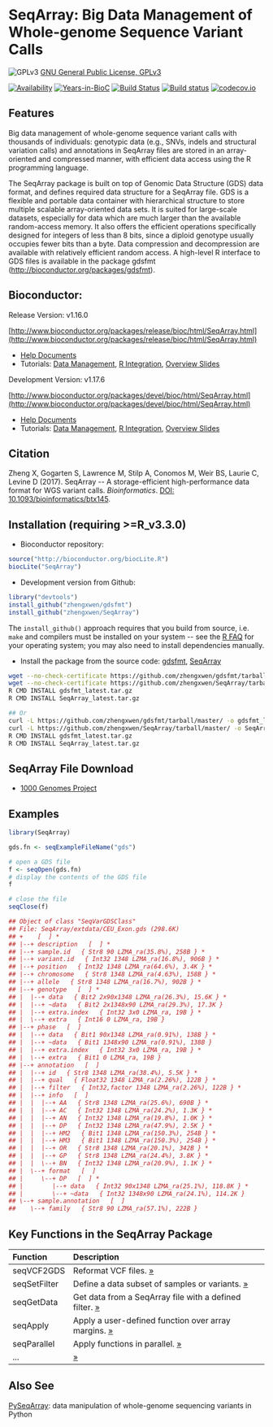 SeqArray: Big Data Management of Whole-genome Sequence Variant Calls
===

![GPLv3](http://www.gnu.org/graphics/gplv3-88x31.png)
[GNU General Public License, GPLv3](http://www.gnu.org/copyleft/gpl.html)

[![Availability](http://www.bioconductor.org/shields/availability/release/SeqArray.svg)](http://www.bioconductor.org/packages/release/bioc/html/SeqArray.html)
[![Years-in-BioC](http://www.bioconductor.org/shields/years-in-bioc/SeqArray.svg)](http://www.bioconductor.org/packages/release/bioc/html/SeqArray.html)
[![Build Status](https://travis-ci.org/zhengxwen/SeqArray.png)](https://travis-ci.org/zhengxwen/SeqArray)
[![Build status](https://ci.appveyor.com/api/projects/status/noil0942el3iohqs?svg=true)](https://ci.appveyor.com/project/zhengxwen/seqarray)
[![codecov.io](https://codecov.io/github/zhengxwen/SeqArray/coverage.svg?branch=master)](https://codecov.io/github/zhengxwen/SeqArray?branch=master)


## Features

Big data management of whole-genome sequence variant calls with thousands of individuals: genotypic data (e.g., SNVs, indels and structural variation calls) and annotations in SeqArray files are stored in an array-oriented and compressed manner, with efficient data access using the R programming language.

The SeqArray package is built on top of Genomic Data Structure (GDS) data format, and defines required data structure for a SeqArray file. GDS is a flexible and portable data container with hierarchical structure to store multiple scalable array-oriented data sets. It is suited for large-scale datasets, especially for data which are much larger than the available random-access memory. It also offers the efficient operations specifically designed for integers of less than 8 bits, since a diploid genotype usually occupies fewer bits than a byte. Data compression and decompression are available with relatively efficient random access. A high-level R interface to GDS files is available in the package gdsfmt (http://bioconductor.org/packages/gdsfmt).


## Bioconductor:

Release Version: v1.16.0

[http://www.bioconductor.org/packages/release/bioc/html/SeqArray.html](http://www.bioconductor.org/packages/release/bioc/html/SeqArray.html)

* [Help Documents](http://zhengxwen.github.io/SeqArray/release/help/00Index.html)
* Tutorials: [Data Management](http://www.bioconductor.org/packages/release/bioc/vignettes/SeqArray/inst/doc/SeqArrayTutorial.html), [R Integration](http://www.bioconductor.org/packages/release/bioc/vignettes/SeqArray/inst/doc/R_Integration.html), [Overview Slides](http://www.bioconductor.org/packages/release/bioc/vignettes/SeqArray/inst/doc/OverviewSlides.html)

Development Version: v1.17.6

[http://www.bioconductor.org/packages/devel/bioc/html/SeqArray.html](http://www.bioconductor.org/packages/devel/bioc/html/SeqArray.html)

* [Help Documents](http://zhengxwen.github.io/SeqArray/devel/help/00Index.html)
* Tutorials: [Data Management](http://www.bioconductor.org/packages/devel/bioc/vignettes/SeqArray/inst/doc/SeqArrayTutorial.html), [R Integration](http://www.bioconductor.org/packages/devel/bioc/vignettes/SeqArray/inst/doc/R_Integration.html), [Overview Slides](http://www.bioconductor.org/packages/devel/bioc/vignettes/SeqArray/inst/doc/OverviewSlides.html)


## Citation

Zheng X, Gogarten S, Lawrence M, Stilp A, Conomos M, Weir BS, Laurie C, Levine D (2017). SeqArray -- A storage-efficient high-performance data format for WGS variant calls. *Bioinformatics*. [DOI: 10.1093/bioinformatics/btx145](http://dx.doi.org/10.1093/bioinformatics/btx145).


## Installation (requiring >=R_v3.3.0)

* Bioconductor repository:
```R
source("http://bioconductor.org/biocLite.R")
biocLite("SeqArray")
```

* Development version from Github:
```R
library("devtools")
install_github("zhengxwen/gdsfmt")
install_github("zhengxwen/SeqArray")
```
The `install_github()` approach requires that you build from source, i.e. `make` and compilers must be installed on your system -- see the [R FAQ](http://cran.r-project.org/faqs.html) for your operating system; you may also need to install dependencies manually.

* Install the package from the source code:
[gdsfmt](https://github.com/zhengxwen/gdsfmt), [SeqArray](https://github.com/zhengxwen/SeqArray)
```sh
wget --no-check-certificate https://github.com/zhengxwen/gdsfmt/tarball/master -O gdsfmt_latest.tar.gz
wget --no-check-certificate https://github.com/zhengxwen/SeqArray/tarball/master -O SeqArray_latest.tar.gz
R CMD INSTALL gdsfmt_latest.tar.gz
R CMD INSTALL SeqArray_latest.tar.gz

## Or
curl -L https://github.com/zhengxwen/gdsfmt/tarball/master/ -o gdsfmt_latest.tar.gz
curl -L https://github.com/zhengxwen/SeqArray/tarball/master/ -o SeqArray_latest.tar.gz
R CMD INSTALL gdsfmt_latest.tar.gz
R CMD INSTALL SeqArray_latest.tar.gz
```



## SeqArray File Download

* [1000 Genomes Project](http://bochet.gcc.biostat.washington.edu/seqarray/1000genomes)



## Examples

```R
library(SeqArray)

gds.fn <- seqExampleFileName("gds")

# open a GDS file
f <- seqOpen(gds.fn)
# display the contents of the GDS file
f

# close the file
seqClose(f)
```

```R
## Object of class "SeqVarGDSClass"
## File: SeqArray/extdata/CEU_Exon.gds (298.6K)
## +    [  ] *
## |--+ description   [  ] *
## |--+ sample.id   { Str8 90 LZMA_ra(35.8%), 258B } *
## |--+ variant.id   { Int32 1348 LZMA_ra(16.8%), 906B } *
## |--+ position   { Int32 1348 LZMA_ra(64.6%), 3.4K } *
## |--+ chromosome   { Str8 1348 LZMA_ra(4.63%), 158B } *
## |--+ allele   { Str8 1348 LZMA_ra(16.7%), 902B } *
## |--+ genotype   [  ] *
## |  |--+ data   { Bit2 2x90x1348 LZMA_ra(26.3%), 15.6K } *
## |  |--+ ~data   { Bit2 2x1348x90 LZMA_ra(29.3%), 17.3K }
## |  |--+ extra.index   { Int32 3x0 LZMA_ra, 19B } *
## |  \--+ extra   { Int16 0 LZMA_ra, 19B }
## |--+ phase   [  ]
## |  |--+ data   { Bit1 90x1348 LZMA_ra(0.91%), 138B } *
## |  |--+ ~data   { Bit1 1348x90 LZMA_ra(0.91%), 138B }
## |  |--+ extra.index   { Int32 3x0 LZMA_ra, 19B } *
## |  \--+ extra   { Bit1 0 LZMA_ra, 19B }
## |--+ annotation   [  ]
## |  |--+ id   { Str8 1348 LZMA_ra(38.4%), 5.5K } *
## |  |--+ qual   { Float32 1348 LZMA_ra(2.26%), 122B } *
## |  |--+ filter   { Int32,factor 1348 LZMA_ra(2.26%), 122B } *
## |  |--+ info   [  ]
## |  |  |--+ AA   { Str8 1348 LZMA_ra(25.6%), 690B } *
## |  |  |--+ AC   { Int32 1348 LZMA_ra(24.2%), 1.3K } *
## |  |  |--+ AN   { Int32 1348 LZMA_ra(19.8%), 1.0K } *
## |  |  |--+ DP   { Int32 1348 LZMA_ra(47.9%), 2.5K } *
## |  |  |--+ HM2   { Bit1 1348 LZMA_ra(150.3%), 254B } *
## |  |  |--+ HM3   { Bit1 1348 LZMA_ra(150.3%), 254B } *
## |  |  |--+ OR   { Str8 1348 LZMA_ra(20.1%), 342B } *
## |  |  |--+ GP   { Str8 1348 LZMA_ra(24.4%), 3.8K } *
## |  |  \--+ BN   { Int32 1348 LZMA_ra(20.9%), 1.1K } *
## |  \--+ format   [  ]
## |     \--+ DP   [  ] *
## |        |--+ data   { Int32 90x1348 LZMA_ra(25.1%), 118.8K } *
## |        \--+ ~data   { Int32 1348x90 LZMA_ra(24.1%), 114.2K }
## \--+ sample.annotation   [  ]
##    \--+ family   { Str8 90 LZMA_ra(57.1%), 222B }
```


## Key Functions in the SeqArray Package

| Function     | Description |
|:-------------|:-------------------------------------------|
| seqVCF2GDS   | Reformat VCF files. [»](http://zhengxwen.github.io/SeqArray/release/help/seqVCF2GDS.html) |
| seqSetFilter | Define a data subset of samples or variants. [»](http://zhengxwen.github.io/SeqArray/release/help/seqSetFilter.html) |
| seqGetData   | Get data from a SeqArray file with a defined filter. [»](http://zhengxwen.github.io/SeqArray/release/help/seqGetData.html) |
| seqApply     | Apply a user-defined function over array margins. [»](http://zhengxwen.github.io/SeqArray/release/help/seqApply.html) |
| seqParallel  | Apply functions in parallel. [»](http://zhengxwen.github.io/SeqArray/release/help/seqParallel.html) |
| ...  | [»](http://zhengxwen.github.io/SeqArray/release/help/00Index.html) |


## Also See

[PySeqArray](https://github.com/CoreArray/PySeqArray): data manipulation of whole-genome sequencing variants in Python
